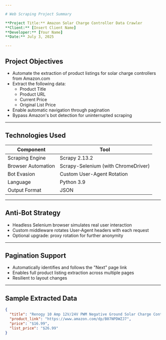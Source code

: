```yaml
---

# Web Scraping Project Summary

**Project Title:** Amazon Solar Charge Controller Data Crawler  
**Client:** [Insert Client Name]  
**Developer:** [Your Name]  
**Date:** July 3, 2025

---
```


## Project Objectives

- Automate the extraction of product listings for solar charge controllers from Amazon.com  
- Extract the following data:
  - Product Title
  - Product URL
  - Current Price
  - Original List Price  
- Enable automatic navigation through pagination  
- Bypass Amazon's bot detection for uninterrupted scraping

---

## Technologies Used

| Component            | Tool                                 |
|----------------------|--------------------------------------|
| Scraping Engine      | Scrapy 2.13.2                        |
| Browser Automation   | Scrapy-Selenium (with ChromeDriver) |
| Bot Evasion          | Custom User-Agent Rotation          |
| Language             | Python 3.9                          |
| Output Format        | JSON                                 |

---

##  Anti-Bot Strategy

-  Headless Selenium browser simulates real user interaction  
-  Custom middleware rotates User-Agent headers with each request  
-  Optional upgrade: proxy rotation for further anonymity

---

##  Pagination Support

- Automatically identifies and follows the "Next" page link  
- Enables full product listing extraction across multiple pages  
- Resilient to layout changes

---

##  Sample Extracted Data

```json
{
  "title": "Renogy 10 Amp 12V/24V PWM Negative Ground Solar Charge Controller",
  "product_link": "https://www.amazon.com/dp/B07NPDWZJ7",
  "price": "$16.99",
  "list_price": "$26.99"
}
